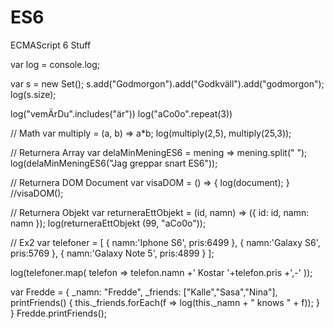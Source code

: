 # ES6
ECMAScript 6 Stuff



var log = console.log;



var s = new Set();
s.add("Godmorgon").add("Godkväll").add("godmorgon");
log(s.size);


log("vemÄrDu".includes("är"))
log("aCo0o".repeat(3)) 		


// Math
var multiply = (a, b) => a*b;
log(multiply(2,5), multiply(25,3));



// Returnera Array
var delaMinMeningES6 = mening => mening.split(" "); 
log(delaMinMeningES6("Jag greppar snart ES6"));




// Returnera DOM Document
var visaDOM = () => { log(document); } 
//visaDOM();




// Returnera Objekt
var returneraEttObjekt = (id, namn) => ({ id: id, namn: namn }); 
log(returneraEttObjekt (99, "aCo0o"));


// Ex2
var telefoner = [
	{ namn:'Iphone S6', pris:6499 },
	{ namn:'Galaxy S6', pris:5769 },
	{ namn:'Galaxy Note 5', pris:4899 }
];

log(telefoner.map(
	telefon => telefon.namn +' Kostar '+telefon.pris +',-'
)); 




var Fredde = {
  _namn: "Fredde",
  _friends: ["Kalle","Sasa","Nina"],
  printFriends() {
    this._friends.forEach(f =>
      log(this._namn + " knows " + f));
  }
}
Fredde.printFriends();

